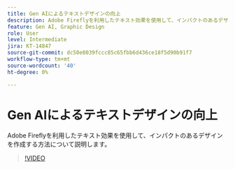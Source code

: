 ```yaml
---
title: Gen AIによるテキストデザインの向上
description: Adobe Fireflyを利用したテキスト効果を使用して、インパクトのあるデザインを作成する方法を説明します
feature: Gen AI, Graphic Design
role: User
level: Intermediate
jira: KT-14847
source-git-commit: dc50e8039fccc85c65fbb6d436ce18f5d90b91f7
workflow-type: tm+mt
source-wordcount: '40'
ht-degree: 0%

---
```


# Gen AIによるテキストデザインの向上

Adobe Fireflyを利用したテキスト効果を使用して、インパクトのあるデザインを作成する方法について説明します。

>[!VIDEO](https://video.tv.adobe.com/v/3427021?quality=12&learn=on&hidetitle=true)
